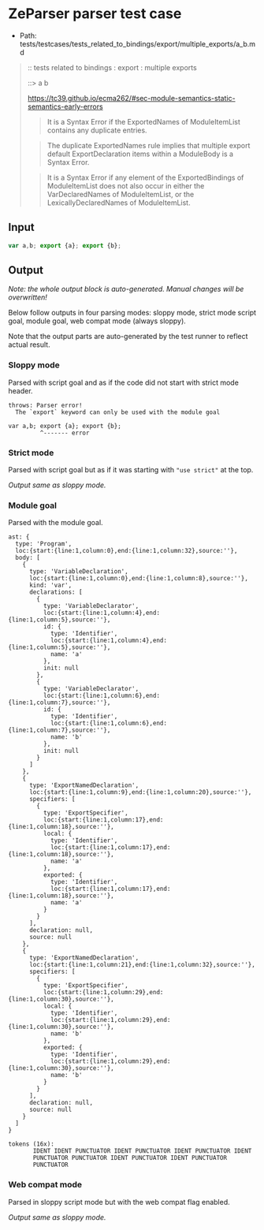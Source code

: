 # ZeParser parser test case

- Path: tests/testcases/tests_related_to_bindings/export/multiple_exports/a_b.md

> :: tests related to bindings : export : multiple exports
>
> ::> a b
> 
> https://tc39.github.io/ecma262/#sec-module-semantics-static-semantics-early-errors
> 
> > It is a Syntax Error if the ExportedNames of ModuleItemList contains any duplicate entries.
> 
> > The duplicate ExportedNames rule implies that multiple export default ExportDeclaration items within a ModuleBody is a Syntax Error.
> 
> > It is a Syntax Error if any element of the ExportedBindings of ModuleItemList does not also occur in either the VarDeclaredNames of ModuleItemList, or the LexicallyDeclaredNames of ModuleItemList.

## Input

`````js
var a,b; export {a}; export {b};
`````

## Output

_Note: the whole output block is auto-generated. Manual changes will be overwritten!_

Below follow outputs in four parsing modes: sloppy mode, strict mode script goal, module goal, web compat mode (always sloppy).

Note that the output parts are auto-generated by the test runner to reflect actual result.

### Sloppy mode

Parsed with script goal and as if the code did not start with strict mode header.

`````
throws: Parser error!
  The `export` keyword can only be used with the module goal

var a,b; export {a}; export {b};
         ^------- error
`````

### Strict mode

Parsed with script goal but as if it was starting with `"use strict"` at the top.

_Output same as sloppy mode._

### Module goal

Parsed with the module goal.

`````
ast: {
  type: 'Program',
  loc:{start:{line:1,column:0},end:{line:1,column:32},source:''},
  body: [
    {
      type: 'VariableDeclaration',
      loc:{start:{line:1,column:0},end:{line:1,column:8},source:''},
      kind: 'var',
      declarations: [
        {
          type: 'VariableDeclarator',
          loc:{start:{line:1,column:4},end:{line:1,column:5},source:''},
          id: {
            type: 'Identifier',
            loc:{start:{line:1,column:4},end:{line:1,column:5},source:''},
            name: 'a'
          },
          init: null
        },
        {
          type: 'VariableDeclarator',
          loc:{start:{line:1,column:6},end:{line:1,column:7},source:''},
          id: {
            type: 'Identifier',
            loc:{start:{line:1,column:6},end:{line:1,column:7},source:''},
            name: 'b'
          },
          init: null
        }
      ]
    },
    {
      type: 'ExportNamedDeclaration',
      loc:{start:{line:1,column:9},end:{line:1,column:20},source:''},
      specifiers: [
        {
          type: 'ExportSpecifier',
          loc:{start:{line:1,column:17},end:{line:1,column:18},source:''},
          local: {
            type: 'Identifier',
            loc:{start:{line:1,column:17},end:{line:1,column:18},source:''},
            name: 'a'
          },
          exported: {
            type: 'Identifier',
            loc:{start:{line:1,column:17},end:{line:1,column:18},source:''},
            name: 'a'
          }
        }
      ],
      declaration: null,
      source: null
    },
    {
      type: 'ExportNamedDeclaration',
      loc:{start:{line:1,column:21},end:{line:1,column:32},source:''},
      specifiers: [
        {
          type: 'ExportSpecifier',
          loc:{start:{line:1,column:29},end:{line:1,column:30},source:''},
          local: {
            type: 'Identifier',
            loc:{start:{line:1,column:29},end:{line:1,column:30},source:''},
            name: 'b'
          },
          exported: {
            type: 'Identifier',
            loc:{start:{line:1,column:29},end:{line:1,column:30},source:''},
            name: 'b'
          }
        }
      ],
      declaration: null,
      source: null
    }
  ]
}

tokens (16x):
       IDENT IDENT PUNCTUATOR IDENT PUNCTUATOR IDENT PUNCTUATOR IDENT
       PUNCTUATOR PUNCTUATOR IDENT PUNCTUATOR IDENT PUNCTUATOR
       PUNCTUATOR
`````


### Web compat mode

Parsed in sloppy script mode but with the web compat flag enabled.

_Output same as sloppy mode._
